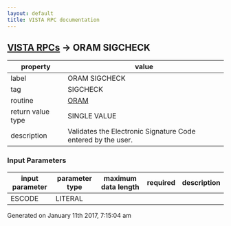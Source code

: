 ```yaml
---
layout: default
title: VISTA RPC documentation
---
```




## [VISTA RPCs](TableOfContent.md) &#8594; ORAM SIGCHECK 

 property | value 
--- | --- 
 label | ORAM SIGCHECK
 tag | SIGCHECK
 routine | [ORAM](http://code.osehra.org/dox/Routine_ORAM_source.html)
 return value type | SINGLE VALUE
 description | Validates the Electronic Signature Code entered by the user.

### Input Parameters

| input parameter | parameter type | maximum data length | required | description | 
| --- | --- | --- | --- | --- | 
| ESCODE | LITERAL |  |  |  | 




 Generated on January 11th 2017, 7:15:04 am